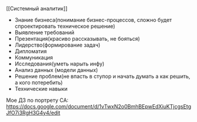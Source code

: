 
[[Системный аналитик]]

- Знание бизнеса(понимание бизнес-процессов, сложно будет спроектировать техническое решение)
- Выявление требований
- Презентация(красиво рассказывать, не бояться)
- Лидерство(формирование задач)
- Дипломатия
- Коммуникация
- Исследования(уметь нарыть инфу)
- Анализ данных (модели данных)
- Решение проблем(не впасть в ступор и начать думать а как решить, а кого потеребить)
- Технические навыки

Мое ДЗ по портрету СА:
https://docs.google.com/document/d/1vTwxN2o0BmhBEpwEdXiuKTjcgsEtgJfO7i3RgH3G4y4/edit